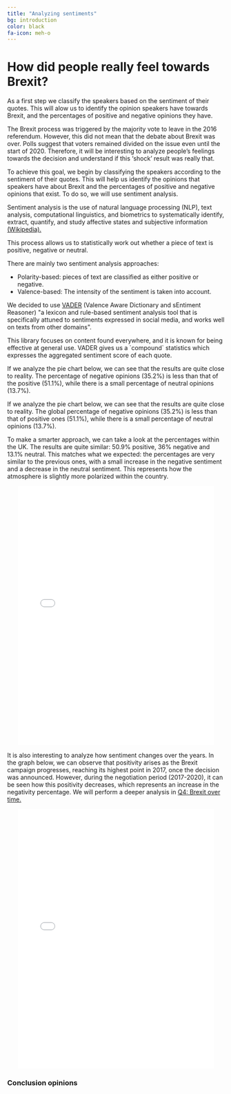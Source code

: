 ```yaml
---
title: "Analyzing sentiments"
bg: introduction
color: black
fa-icon: meh-o
---
```


# How did people really feel towards Brexit? 

As a first step we classify the speakers based on the sentiment of their quotes. This will alow us to identify the opinion speakers have towards Brexit, and the percentages of positive and negative opinions they have. 

The Brexit process was triggered by the majority vote to leave in the 2016 referendum. However, this did not mean that the debate about Brexit was over. Polls suggest that voters remained divided on the issue even until the start of 2020. Therefore, it will be interesting to analyze people’s feelings towards the decision and understand if this ‘shock’ result was really that. 

To achieve this goal, we begin by classifying the speakers according to the sentiment of their quotes. This will help us identify the opinions that speakers have about Brexit and the percentages of positive and negative opinions that exist. To do so, we will use sentiment analysis. 

<div class="note">
  <p>Sentiment analysis is the use of natural language processing (NLP), text analysis, computational linguistics, and biometrics to systematically identify, extract, quantify, and study affective states and subjective information
    <a href="https://en.wikipedia.org/wiki/Sentiment_analysis">(Wikipedia).</a>
  </p>
  <p>This process allows us to statistically work out whether a piece of text is positive, negative or neutral. 
  </p>
  <p>There are mainly two sentiment analysis approaches: </p>
  <ul>
    <li>Polarity-based: pieces of text are classified as either positive or negative. </li>
    <li>Valence-based: The intensity of the sentiment is taken into account.</li>
  </ul>  
  <p>We decided to use 
    <a href="http://comp.social.gatech.edu/papers/icwsm14.vader.hutto.pdf">VADER</a> 
    (Valence Aware Dictionary and sEntiment Reasoner) "a lexicon and rule-based sentiment analysis tool that is specifically attuned to sentiments expressed in social media, and works well on texts from other domains". 
  </p>
  <p>This library focuses on content found everywhere, and it is known for being effective at general use. VADER gives us a `compound` statistics which expresses the aggregated sentiment score of each quote.</p>
</div>

If we analyze the pie chart below, we can see that the results are quite close to reality. The percentage of negative opinions (35.2%) is less than that of the positive (51.1%), while there is a small percentage of neutral opinions (13.7%).

If we analyze the pie chart below, we can see that the results are quite close to reality. The global percentage of negative opinions (35.2%) is less than that of positive ones (51.1%), while there is a small percentage of neutral opinions (13.7%).

To make a smarter approach, we can take a look at the percentages within the UK. The results are quite similar: 50.9% positive, 36% negative and 13.1% neutral. This matches what we expected: the percentages are very similar to the previous ones, with a small increase in the negative sentiment and a decrease in the neutral sentiment. This represents how the atmosphere is slightly more polarized within the country.

<p align="center">
  <iframe style="margin:auto;display:block;" src="assets/fig_speaker_countries.html" width="90%" height="600" frameborder="0" style="border:0" allowfullscreen></iframe>
</p>

It is also interesting to analyze how sentiment changes over the years. In the graph below, we can observe that positivity arises as the Brexit campaign progresses, reaching its highest point in 2017, once the decision was announced. However, during the negotiation period (2017-2020), it can be seen how this positivity decreases, which represents an increase in the negativity percentage. We will perform a deeper analysis in <a href="https://kava-project.github.io/#q4">Q4: Brexit over time.</a> 

<p align="center">
  <iframe style="margin:auto;display:block;" src="assets/fig_sentiment_years.html" width="90%" height="600" frameborder="0" style="border:0" allowfullscreen></iframe>
</p>

### Conclusion opinions

